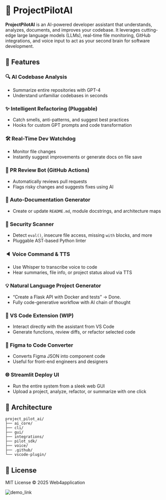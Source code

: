 # 🧠 ProjectPilotAI

**ProjectPilotAI** is an AI-powered developer assistant that understands, analyzes, documents, and improves your codebase. It leverages cutting-edge large language models (LLMs), real-time file monitoring, GitHub integrations, and voice input to act as your second brain for software development.

## 🚀 Features

### 🔍 AI Codebase Analysis
- Summarize entire repositories with GPT-4
- Understand unfamiliar codebases in seconds

### ✨ Intelligent Refactoring (Pluggable)
- Catch smells, anti-patterns, and suggest best practices
- Hooks for custom GPT prompts and code transformation

### 🛠 Real-Time Dev Watchdog
- Monitor file changes
- Instantly suggest improvements or generate docs on file save

### 🤖 PR Review Bot (GitHub Actions)
- Automatically reviews pull requests
- Flags risky changes and suggests fixes using AI

### 📄 Auto-Documentation Generator
- Create or update `README.md`, module docstrings, and architecture maps

### 🧪 Security Scanner
- Detect `eval()`, insecure file access, missing `with` blocks, and more
- Pluggable AST-based Python linter

### 🔈 Voice Command & TTS
- Use Whisper to transcribe voice to code
- Hear summaries, file info, or project status aloud via TTS

### 💡 Natural Language Project Generator
- “Create a Flask API with Docker and tests” → Done.
- Fully code-generative workflow with AI chain of thought

### 🧰 VS Code Extension (WIP)
- Interact directly with the assistant from VS Code
- Generate functions, review diffs, or refactor selected code

### 🎨 Figma to Code Converter
- Converts Figma JSON into component code
- Useful for front-end engineers and designers

### 🌐 Streamlit Deploy UI
- Run the entire system from a sleek web GUI
- Upload a project, analyze, refactor, or summarize with one click

## 🧱 Architecture

```
project_pilot_ai/
├── ai_core/
├── cli/
├── gui/
├── integrations/
├── pilot_sdk/
├── voice/
├── .github/
└── vscode-plugin/
```

## 📜 License
MIT License © 2025 Web4application

![demo_link](https://github.com/user-attachments/assets/29b83d6b-2f1b-4da4-b5a2-2d5eec6c215e)
